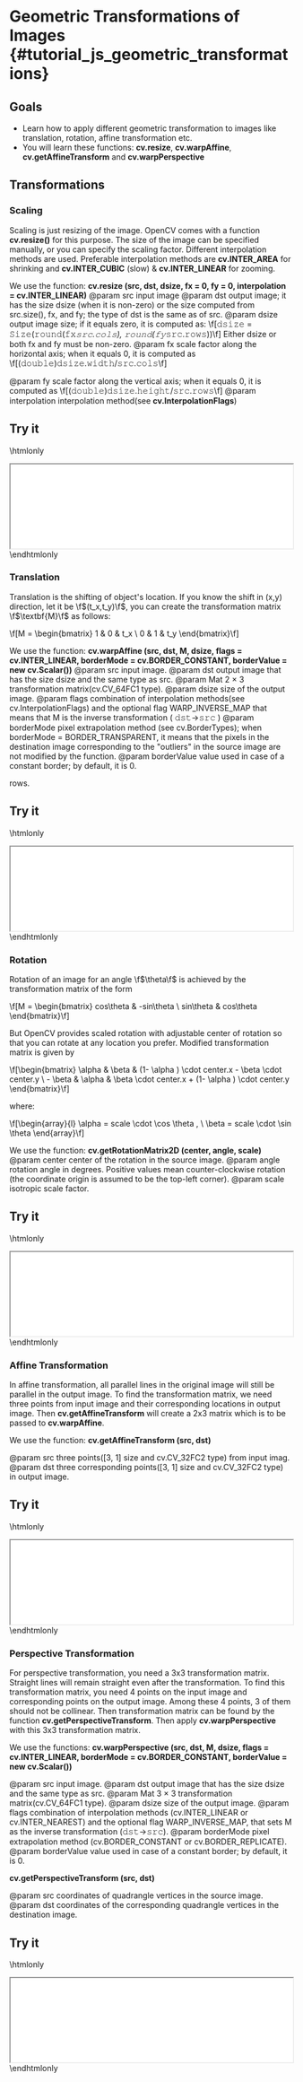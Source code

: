 Geometric Transformations of Images {#tutorial_js_geometric_transformations}
===================================

Goals
-----

-   Learn how to apply different geometric transformation to images like translation, rotation, affine
    transformation etc.
-   You will learn these functions: **cv.resize**, **cv.warpAffine**, **cv.getAffineTransform** and **cv.warpPerspective**

Transformations
---------------


### Scaling

Scaling is just resizing of the image. OpenCV comes with a function **cv.resize()** for this
purpose. The size of the image can be specified manually, or you can specify the scaling factor.
Different interpolation methods are used. Preferable interpolation methods are **cv.INTER_AREA**
for shrinking and **cv.INTER_CUBIC** (slow) & **cv.INTER_LINEAR** for zooming.

We use the function: **cv.resize (src, dst, dsize, fx = 0, fy = 0, interpolation = cv.INTER_LINEAR)**
@param src    input image
@param dst    output image; it has the size dsize (when it is non-zero) or the size computed from src.size(), fx, and fy; the type of dst is the same as of src.
@param dsize  output image size; if it equals zero, it is computed as:
                 \f[𝚍𝚜𝚒𝚣𝚎 = 𝚂𝚒𝚣𝚎(𝚛𝚘𝚞𝚗𝚍(𝚏𝚡*𝚜𝚛𝚌.𝚌𝚘𝚕𝚜), 𝚛𝚘𝚞𝚗𝚍(𝚏𝚢*𝚜𝚛𝚌.𝚛𝚘𝚠𝚜))\f]
                 Either dsize or both fx and fy must be non-zero.
@param fx     scale factor along the horizontal axis; when it equals 0, it is computed as  \f[(𝚍𝚘𝚞𝚋𝚕𝚎)𝚍𝚜𝚒𝚣𝚎.𝚠𝚒𝚍𝚝𝚑/𝚜𝚛𝚌.𝚌𝚘𝚕𝚜\f]

@param fy     scale factor along the vertical axis; when it equals 0, it is computed as \f[(𝚍𝚘𝚞𝚋𝚕𝚎)𝚍𝚜𝚒𝚣𝚎.𝚑𝚎𝚒𝚐𝚑𝚝/𝚜𝚛𝚌.𝚛𝚘𝚠𝚜\f]
@param interpolation    interpolation method(see **cv.InterpolationFlags**)

Try it
------

\htmlonly
<iframe src="../../js_geometric_transformations_resize.html" width="100%"
        onload="this.style.height=this.contentDocument.body.scrollHeight +'px';">
</iframe>
\endhtmlonly

### Translation

Translation is the shifting of object's location. If you know the shift in (x,y) direction, let it
be \f$(t_x,t_y)\f$, you can create the transformation matrix \f$\textbf{M}\f$ as follows:

\f[M = \begin{bmatrix} 1 & 0 & t_x \\ 0 & 1 & t_y  \end{bmatrix}\f]

We use the function: **cv.warpAffine (src, dst, M, dsize, flags = cv.INTER_LINEAR, borderMode = cv.BORDER_CONSTANT, borderValue = new cv.Scalar())**
@param src          input image.
@param dst          output image that has the size dsize and the same type as src.
@param Mat          2 × 3 transformation matrix(cv.CV_64FC1 type).
@param dsize        size of the output image.
@param flags        combination of interpolation methods(see cv.InterpolationFlags) and the optional flag WARP_INVERSE_MAP that means that M is the inverse transformation ( 𝚍𝚜𝚝→𝚜𝚛𝚌 )
@param borderMode   pixel extrapolation method (see cv.BorderTypes); when borderMode = BORDER_TRANSPARENT, it means that the pixels in the destination image corresponding to the "outliers" in the source image are not modified by the function.
@param borderValue  value used in case of a constant border; by default, it is 0.

rows.

Try it
------

\htmlonly
<iframe src="../../js_geometric_transformations_warpAffine.html" width="100%"
        onload="this.style.height=this.contentDocument.body.scrollHeight +'px';">
</iframe>
\endhtmlonly

### Rotation

Rotation of an image for an angle \f$\theta\f$ is achieved by the transformation matrix of the form

\f[M = \begin{bmatrix} cos\theta & -sin\theta \\ sin\theta & cos\theta   \end{bmatrix}\f]

But OpenCV provides scaled rotation with adjustable center of rotation so that you can rotate at any
location you prefer. Modified transformation matrix is given by

\f[\begin{bmatrix} \alpha &  \beta & (1- \alpha )  \cdot center.x -  \beta \cdot center.y \\ - \beta &  \alpha &  \beta \cdot center.x + (1- \alpha )  \cdot center.y \end{bmatrix}\f]

where:

\f[\begin{array}{l} \alpha =  scale \cdot \cos \theta , \\ \beta =  scale \cdot \sin \theta \end{array}\f]

We use the function: **cv.getRotationMatrix2D (center, angle, scale)**
@param center    center of the rotation in the source image.
@param angle     rotation angle in degrees. Positive values mean counter-clockwise rotation (the coordinate origin is assumed to be the top-left corner).
@param scale     isotropic scale factor.

Try it
------

\htmlonly
<iframe src="../../js_geometric_transformations_rotateWarpAffine.html" width="100%"
        onload="this.style.height=this.contentDocument.body.scrollHeight +'px';">
</iframe>
\endhtmlonly

### Affine Transformation

In affine transformation, all parallel lines in the original image will still be parallel in the
output image. To find the transformation matrix, we need three points from input image and their
corresponding locations in output image. Then **cv.getAffineTransform** will create a 2x3 matrix
which is to be passed to **cv.warpAffine**.

We use the function: **cv.getAffineTransform (src, dst)**

@param src    three points([3, 1] size and cv.CV_32FC2 type) from input imag.
@param dst    three corresponding points([3, 1] size and cv.CV_32FC2 type) in output image.

Try it
------

\htmlonly
<iframe src="../../js_geometric_transformations_getAffineTransform.html" width="100%"
        onload="this.style.height=this.contentDocument.body.scrollHeight +'px';">
</iframe>
\endhtmlonly

### Perspective Transformation

For perspective transformation, you need a 3x3 transformation matrix. Straight lines will remain straight even after the transformation. To find this transformation matrix, you need 4 points on the input image and corresponding points on the output image. Among these 4 points, 3 of them should not be collinear. Then transformation matrix can be found by the function **cv.getPerspectiveTransform**. Then apply **cv.warpPerspective** with this 3x3 transformation matrix.

We use the functions: **cv.warpPerspective (src, dst, M, dsize, flags = cv.INTER_LINEAR, borderMode = cv.BORDER_CONSTANT, borderValue = new cv.Scalar())**

@param src          input image.
@param dst          output image that has the size dsize and the same type as src.
@param Mat          3 × 3 transformation matrix(cv.CV_64FC1 type).
@param dsize        size of the output image.
@param flags        combination of interpolation methods (cv.INTER_LINEAR or cv.INTER_NEAREST) and the optional flag WARP_INVERSE_MAP, that sets M as the inverse transformation (𝚍𝚜𝚝→𝚜𝚛𝚌).
@param borderMode   pixel extrapolation method (cv.BORDER_CONSTANT or cv.BORDER_REPLICATE).
@param borderValue  value used in case of a constant border; by default, it is 0.

**cv.getPerspectiveTransform (src, dst)**

@param src          coordinates of quadrangle vertices in the source image.
@param dst          coordinates of the corresponding quadrangle vertices in the destination image.

Try it
------

\htmlonly
<iframe src="../../js_geometric_transformations_warpPerspective.html" width="100%"
        onload="this.style.height=this.contentDocument.body.scrollHeight +'px';">
</iframe>
\endhtmlonly
